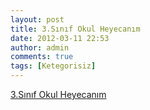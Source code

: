 ```yaml
---
layout: post
title: 3.Sınıf Okul Heyecanım
date: 2012-03-11 22:53
author: admin
comments: true
tags: [Ketegorisiz]
---
```

<a href="http://3ucuncuisinif.googlecode.com/files/3.S%C4%B1n%C4%B1f%20Okul%20Heyecan%C4%B1m.rar" target="_blank">3.Sınıf Okul Heyecanım</a>
